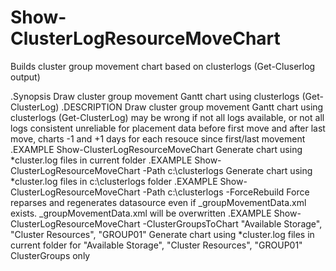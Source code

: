 # Show-ClusterLogResourceMoveChart
Builds cluster group movement chart based on clusterlogs (Get-Cluserlog output)


.Synopsis
   Draw cluster group movement Gantt chart using clusterlogs (Get-ClusterLog)
.DESCRIPTION
   Draw cluster group movement Gantt chart using clusterlogs (Get-ClusterLog)
   may be wrong if not all logs available, or not all logs consistent
   unreliable for placement data before first move and after last move, charts -1 and +1 days for each resouce since first/last movement
.EXAMPLE
   Show-ClusterLogResourceMoveChart
   Generate chart using *cluster.log files in current folder
.EXAMPLE
   Show-ClusterLogResourceMoveChart -Path c:\clusterlogs
   Generate chart using *cluster.log files in c:\clusterlogs folder
.EXAMPLE
   Show-ClusterLogResourceMoveChart -Path c:\clusterlogs -ForceRebuild
   Force reparses and regenerates datasource even if _groupMovementData.xml exists. _groupMovementData.xml  will be overwritten
.EXAMPLE
   Show-ClusterLogResourceMoveChart -ClusterGroupsToChart "Available Storage", "Cluster Resources", "GROUP01"
   Generate chart using *cluster.log files in current folder for "Available Storage", "Cluster Resources", "GROUP01" ClusterGroups only



